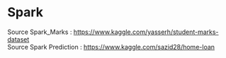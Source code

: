 # Spark



Source Spark_Marks : https://www.kaggle.com/yasserh/student-marks-dataset <br/>
Source Spark Prediction : https://www.kaggle.com/sazid28/home-loan
